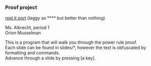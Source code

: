 ### Proof project

[repl.it port](https://repl.it/@KeinR/prp) (laggy as \**** but better than nothing)

Ms. Albrecht, period 1\
Orion Musselman

This is a program that will walk you through the power rule proof.\
Each slide can be found in slides/*, however the text is obfuscated by formatting and commands.\
Advance through a slide by pressing [a key].
